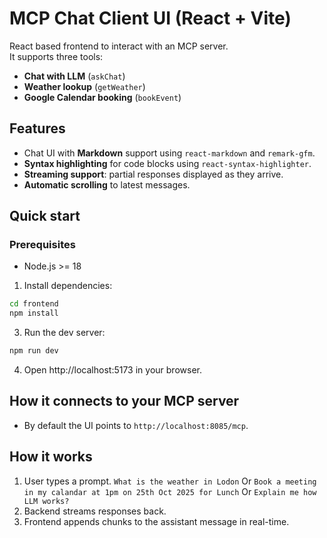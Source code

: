 # MCP Chat Client UI (React + Vite)
React based frontend to interact with an MCP server.  
It supports three tools: 
- **Chat with LLM** (`askChat`)
- **Weather lookup** (`getWeather`)
- **Google Calendar booking** (`bookEvent`)

## Features

- Chat UI with **Markdown** support using `react-markdown` and `remark-gfm`.
- **Syntax highlighting** for code blocks using `react-syntax-highlighter`.
- **Streaming support**: partial responses displayed as they arrive.
- **Automatic scrolling** to latest messages.

## Quick start
### Prerequisites
- Node.js >= 18

1. Install dependencies:
```bash
cd frontend
npm install
```
3. Run the dev server:
```bash
npm run dev
```
4. Open http://localhost:5173 in your browser.


## How it connects to your MCP server
- By default the UI points to `http://localhost:8085/mcp`.


## How it works
1. User types a prompt.
`What is the weather in Lodon` Or
`Book a meeting in my calandar at 1pm on 25th Oct 2025 for Lunch` Or
`Explain me how LLM works?`
2. Backend streams responses back. 
3. Frontend appends chunks to the assistant message in real-time.

